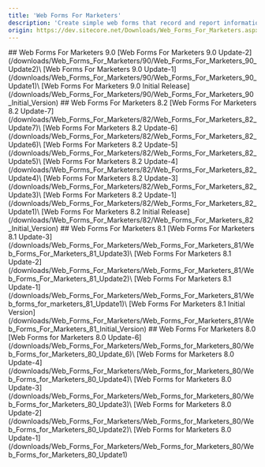 ```yaml
---
title: 'Web Forms For Marketers'
description: 'Create simple web forms that record and report information provided by visitors to your website. Deprecated with the release of Sitecore XP 9.1'
origin: https://dev.sitecore.net/Downloads/Web_Forms_For_Marketers.aspx
---
```


<Card variant='outlineRaised' px={0} mb={8}>
<CardHeader>
## Web Forms For Marketers 9.0
</CardHeader>
<CardBody>
[Web Forms For Marketers 9.0 Update-2](/downloads/Web_Forms_For_Marketers/90/Web_Forms_For_Marketers_90_Update2)\
[Web Forms For Marketers 9.0 Update-1](/downloads/Web_Forms_For_Marketers/90/Web_Forms_For_Marketers_90_Update1)\
[Web Forms For Marketers 9.0 Initial Release](/downloads/Web_Forms_For_Marketers/90/Web_Forms_For_Marketers_90_Initial_Version)
</CardBody>          
</Card>

<Card variant='outlineRaised' px={0} mb={8}>
<CardHeader>
## Web Forms For Marketers 8.2
</CardHeader>
<CardBody>
[Web Forms For Marketers 8.2 Update-7](/downloads/Web_Forms_For_Marketers/82/Web_Forms_For_Marketers_82_Update7)\
[Web Forms For Marketers 8.2 Update-6](/downloads/Web_Forms_For_Marketers/82/Web_Forms_For_Marketers_82_Update6)\
[Web Forms For Marketers 8.2 Update-5](/downloads/Web_Forms_For_Marketers/82/Web_Forms_For_Marketers_82_Update5)\
[Web Forms For Marketers 8.2 Update-4](/downloads/Web_Forms_For_Marketers/82/Web_Forms_For_Marketers_82_Update4)\
[Web Forms For Marketers 8.2 Update-3](/downloads/Web_Forms_For_Marketers/82/Web_Forms_For_Marketers_82_Update3)\
[Web Forms For Marketers 8.2 Update-1](/downloads/Web_Forms_For_Marketers/82/Web_Forms_For_Marketers_82_Update1)\
[Web Forms For Marketers 8.2 Initial Release](/downloads/Web_Forms_For_Marketers/82/Web_Forms_For_Marketers_82_Initial_Version)
</CardBody>          
</Card>

<Card variant='outlineRaised' px={0} mb={8}>
<CardHeader>
## Web Forms For Marketers 8.1
</CardHeader>
<CardBody>
[Web Forms For Marketers 8.1 Update-3](/downloads/Web_Forms_For_Marketers/Web_Forms_For_Marketers_81/Web_Forms_For_Marketers_81_Update3)\
[Web Forms For Marketers 8.1 Update-2](/downloads/Web_Forms_For_Marketers/Web_Forms_For_Marketers_81/Web_Forms_For_Marketers_81_Update2)\
[Web Forms For Marketers 8.1 Update-1](/downloads/Web_Forms_For_Marketers/Web_Forms_For_Marketers_81/Web_forms_for_marketers_81_Update1)\
[Web Forms For Marketers 8.1 Initial Version](/downloads/Web_Forms_For_Marketers/Web_Forms_For_Marketers_81/Web_Forms_For_Marketers_81_Initial_Version)
</CardBody>          
</Card>

<Card variant='outlineRaised' px={0} mb={8}>
<CardHeader>
## Web Forms For Marketers 8.0
</CardHeader>
<CardBody>
[Web Forms for Marketers 8.0 Update-6](/downloads/Web_Forms_For_Marketers/Web_Forms_for_Marketers_80/Web_Forms_for_Marketers_80_Update_6)\
[Web Forms for Marketers 8.0 Update-4](/downloads/Web_Forms_For_Marketers/Web_Forms_for_Marketers_80/Web_Forms_for_Marketers_80_Update4)\
[Web Forms for Marketers 8.0 Update-3](/downloads/Web_Forms_For_Marketers/Web_Forms_for_Marketers_80/Web_Forms_for_Marketers_80_Update3)\
[Web Forms for Marketers 8.0 Update-2](/downloads/Web_Forms_For_Marketers/Web_Forms_for_Marketers_80/Web_Forms_for_Marketers_80_Update2)\
[Web Forms for Marketers 8.0 Update-1](/downloads/Web_Forms_For_Marketers/Web_Forms_for_Marketers_80/Web_Forms_for_Marketers_80_Update1)
</CardBody>          
</Card>
